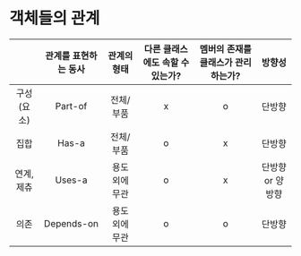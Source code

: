 # 객체들의 관계

||관계를 표현하는 동사|관계의 형태|다른 클래스에도 속할 수 있는가?|멤버의 존재를 클래스가 관리하는가?|방향성|
|:---:|:---:|:---:|:---:|:---:|:---:|
|구성(요소)|Part-of|전체/부품|x|o|단방향|
|집합|Has-a|전체/부품|o|x|단방향|
|연계,제츄|Uses-a|용도 외에 무관|o|x|단방향 or 양방향|
|의존|Depends-on|용도 외에 무관|o|o|단방향|